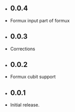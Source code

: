 * ## 0.0.4

* Formux input part of formux

* ## 0.0.3

* Corrections

* ## 0.0.2

* Formux cubit support

* ## 0.0.1

* Initial release.